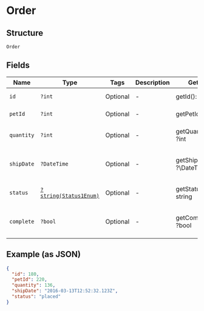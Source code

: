 
# Order

## Structure

`Order`

## Fields

| Name | Type | Tags | Description | Getter | Setter |
|  --- | --- | --- | --- | --- | --- |
| `id` | `?int` | Optional | - | getId(): ?int | setId(?int id): void |
| `petId` | `?int` | Optional | - | getPetId(): ?int | setPetId(?int petId): void |
| `quantity` | `?int` | Optional | - | getQuantity(): ?int | setQuantity(?int quantity): void |
| `shipDate` | `?DateTime` | Optional | - | getShipDate(): ?\DateTime | setShipDate(?\DateTime shipDate): void |
| `status` | [`?string(Status1Enum)`](../../doc/models/status-1-enum.md) | Optional | - | getStatus(): ?string | setStatus(?string status): void |
| `complete` | `?bool` | Optional | - | getComplete(): ?bool | setComplete(?bool complete): void |

## Example (as JSON)

```json
{
  "id": 180,
  "petId": 220,
  "quantity": 136,
  "shipDate": "2016-03-13T12:52:32.123Z",
  "status": "placed"
}
```


